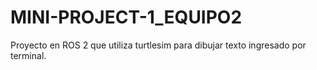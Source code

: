 # MINI-PROJECT-1_EQUIPO2
Proyecto en ROS 2 que utiliza turtlesim para dibujar texto ingresado por terminal.
